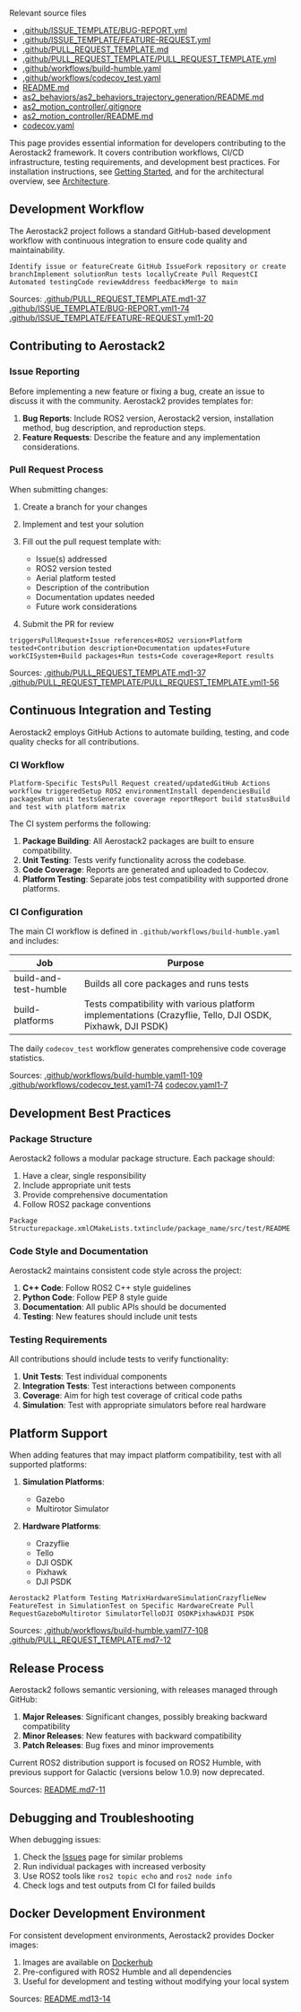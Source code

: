 Relevant source files

-   [.github/ISSUE\_TEMPLATE/BUG-REPORT.yml](https://github.com/aerostack2/aerostack2/blob/10200cd9/.github/ISSUE_TEMPLATE/BUG-REPORT.yml)
-   [.github/ISSUE\_TEMPLATE/FEATURE-REQUEST.yml](https://github.com/aerostack2/aerostack2/blob/10200cd9/.github/ISSUE_TEMPLATE/FEATURE-REQUEST.yml)
-   [.github/PULL\_REQUEST\_TEMPLATE.md](https://github.com/aerostack2/aerostack2/blob/10200cd9/.github/PULL_REQUEST_TEMPLATE.md)
-   [.github/PULL\_REQUEST\_TEMPLATE/PULL\_REQUEST\_TEMPLATE.yml](https://github.com/aerostack2/aerostack2/blob/10200cd9/.github/PULL_REQUEST_TEMPLATE/PULL_REQUEST_TEMPLATE.yml)
-   [.github/workflows/build-humble.yaml](https://github.com/aerostack2/aerostack2/blob/10200cd9/.github/workflows/build-humble.yaml)
-   [.github/workflows/codecov\_test.yaml](https://github.com/aerostack2/aerostack2/blob/10200cd9/.github/workflows/codecov_test.yaml)
-   [README.md](https://github.com/aerostack2/aerostack2/blob/10200cd9/README.md)
-   [as2\_behaviors/as2\_behaviors\_trajectory\_generation/README.md](https://github.com/aerostack2/aerostack2/blob/10200cd9/as2_behaviors/as2_behaviors_trajectory_generation/README.md)
-   [as2\_motion\_controller/.gitignore](https://github.com/aerostack2/aerostack2/blob/10200cd9/as2_motion_controller/.gitignore)
-   [as2\_motion\_controller/README.md](https://github.com/aerostack2/aerostack2/blob/10200cd9/as2_motion_controller/README.md)
-   [codecov.yaml](https://github.com/aerostack2/aerostack2/blob/10200cd9/codecov.yaml)

This page provides essential information for developers contributing to the Aerostack2 framework. It covers contribution workflows, CI/CD infrastructure, testing requirements, and development best practices. For installation instructions, see [Getting Started](https://deepwiki.com/aerostack2/aerostack2/1.2-getting-started), and for the architectural overview, see [Architecture](https://deepwiki.com/aerostack2/aerostack2/1.1-architecture).

## Development Workflow

The Aerostack2 project follows a standard GitHub-based development workflow with continuous integration to ensure code quality and maintainability.

```
Identify issue or featureCreate GitHub IssueFork repository or create branchImplement solutionRun tests locallyCreate Pull RequestCI Automated testingCode reviewAddress feedbackMerge to main
```

Sources: [.github/PULL\_REQUEST\_TEMPLATE.md1-37](https://github.com/aerostack2/aerostack2/blob/10200cd9/.github/PULL_REQUEST_TEMPLATE.md#L1-L37) [.github/ISSUE\_TEMPLATE/BUG-REPORT.yml1-74](https://github.com/aerostack2/aerostack2/blob/10200cd9/.github/ISSUE_TEMPLATE/BUG-REPORT.yml#L1-L74) [.github/ISSUE\_TEMPLATE/FEATURE-REQUEST.yml1-20](https://github.com/aerostack2/aerostack2/blob/10200cd9/.github/ISSUE_TEMPLATE/FEATURE-REQUEST.yml#L1-L20)

## Contributing to Aerostack2

### Issue Reporting

Before implementing a new feature or fixing a bug, create an issue to discuss it with the community. Aerostack2 provides templates for:

1.  **Bug Reports**: Include ROS2 version, Aerostack2 version, installation method, bug description, and reproduction steps.
2.  **Feature Requests**: Describe the feature and any implementation considerations.

### Pull Request Process

When submitting changes:

1.  Create a branch for your changes
    
2.  Implement and test your solution
    
3.  Fill out the pull request template with:
    
    -   Issue(s) addressed
    -   ROS2 version tested
    -   Aerial platform tested
    -   Description of the contribution
    -   Documentation updates needed
    -   Future work considerations
4.  Submit the PR for review
    

```
triggersPullRequest+Issue references+ROS2 version+Platform tested+Contribution description+Documentation updates+Future workCISystem+Build packages+Run tests+Code coverage+Report results
```

Sources: [.github/PULL\_REQUEST\_TEMPLATE.md1-37](https://github.com/aerostack2/aerostack2/blob/10200cd9/.github/PULL_REQUEST_TEMPLATE.md#L1-L37) [.github/PULL\_REQUEST\_TEMPLATE/PULL\_REQUEST\_TEMPLATE.yml1-56](https://github.com/aerostack2/aerostack2/blob/10200cd9/.github/PULL_REQUEST_TEMPLATE/PULL_REQUEST_TEMPLATE.yml#L1-L56)

## Continuous Integration and Testing

Aerostack2 employs GitHub Actions to automate building, testing, and code quality checks for all contributions.

### CI Workflow

```
Platform-Specific TestsPull Request created/updatedGitHub Actions workflow triggeredSetup ROS2 environmentInstall dependenciesBuild packagesRun unit testsGenerate coverage reportReport build statusBuild and test with platform matrix
```

The CI system performs the following:

1.  **Package Building**: All Aerostack2 packages are built to ensure compatibility.
2.  **Unit Testing**: Tests verify functionality across the codebase.
3.  **Code Coverage**: Reports are generated and uploaded to Codecov.
4.  **Platform Testing**: Separate jobs test compatibility with supported drone platforms.

### CI Configuration

The main CI workflow is defined in `.github/workflows/build-humble.yaml` and includes:

| Job | Purpose |
| --- | --- |
| build-and-test-humble | Builds all core packages and runs tests |
| build-platforms | Tests compatibility with various platform implementations (Crazyflie, Tello, DJI OSDK, Pixhawk, DJI PSDK) |

The daily `codecov_test` workflow generates comprehensive code coverage statistics.

Sources: [.github/workflows/build-humble.yaml1-109](https://github.com/aerostack2/aerostack2/blob/10200cd9/.github/workflows/build-humble.yaml#L1-L109) [.github/workflows/codecov\_test.yaml1-74](https://github.com/aerostack2/aerostack2/blob/10200cd9/.github/workflows/codecov_test.yaml#L1-L74) [codecov.yaml1-7](https://github.com/aerostack2/aerostack2/blob/10200cd9/codecov.yaml#L1-L7)

## Development Best Practices

### Package Structure

Aerostack2 follows a modular package structure. Each package should:

1.  Have a clear, single responsibility
2.  Include appropriate unit tests
3.  Provide comprehensive documentation
4.  Follow ROS2 package conventions

```
Package Structurepackage.xmlCMakeLists.txtinclude/package_name/src/test/README.mdconfig/launch/
```

### Code Style and Documentation

Aerostack2 maintains consistent code style across the project:

1.  **C++ Code**: Follow ROS2 C++ style guidelines
2.  **Python Code**: Follow PEP 8 style guide
3.  **Documentation**: All public APIs should be documented
4.  **Testing**: New features should include unit tests

### Testing Requirements

All contributions should include tests to verify functionality:

1.  **Unit Tests**: Test individual components
2.  **Integration Tests**: Test interactions between components
3.  **Coverage**: Aim for high test coverage of critical code paths
4.  **Simulation**: Test with appropriate simulators before real hardware

## Platform Support

When adding features that may impact platform compatibility, test with all supported platforms:

1.  **Simulation Platforms**:
    
    -   Gazebo
    -   Multirotor Simulator
2.  **Hardware Platforms**:
    
    -   Crazyflie
    -   Tello
    -   DJI OSDK
    -   Pixhawk
    -   DJI PSDK

```
Aerostack2 Platform Testing MatrixHardwareSimulationCrazyflieNew FeatureTest in SimulationTest on Specific HardwareCreate Pull RequestGazeboMultirotor SimulatorTelloDJI OSDKPixhawkDJI PSDK
```

Sources: [.github/workflows/build-humble.yaml77-108](https://github.com/aerostack2/aerostack2/blob/10200cd9/.github/workflows/build-humble.yaml#L77-L108) [.github/PULL\_REQUEST\_TEMPLATE.md7-12](https://github.com/aerostack2/aerostack2/blob/10200cd9/.github/PULL_REQUEST_TEMPLATE.md#L7-L12)

## Release Process

Aerostack2 follows semantic versioning, with releases managed through GitHub:

1.  **Major Releases**: Significant changes, possibly breaking backward compatibility
2.  **Minor Releases**: New features with backward compatibility
3.  **Patch Releases**: Bug fixes and minor improvements

Current ROS2 distribution support is focused on ROS2 Humble, with previous support for Galactic (versions below 1.0.9) now deprecated.

Sources: [README.md7-11](https://github.com/aerostack2/aerostack2/blob/10200cd9/README.md#L7-L11)

## Debugging and Troubleshooting

When debugging issues:

1.  Check the [Issues](https://github.com/aerostack2/aerostack2/blob/10200cd9/Issues) page for similar problems
2.  Run individual packages with increased verbosity
3.  Use ROS2 tools like `ros2 topic echo` and `ros2 node info`
4.  Check logs and test outputs from CI for failed builds

## Docker Development Environment

For consistent development environments, Aerostack2 provides Docker images:

1.  Images are available on [Dockerhub](https://hub.docker.com/u/aerostack2)
2.  Pre-configured with ROS2 Humble and all dependencies
3.  Useful for development and testing without modifying your local system

Sources: [README.md13-14](https://github.com/aerostack2/aerostack2/blob/10200cd9/README.md#L13-L14)